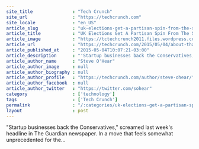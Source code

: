```yaml
---
site_title               : "Tech Crunch"
site_url                 : "https://techcrunch.com"
site_locale              : "en_US"
article_slug             : "uk-elections-get-a-partisan-spin-from-the-startup-world"
article_title            : "UK Elections Get A Partisan Spin From The Startup World"
article_image            : "https://tctechcrunch2011.files.wordpress.com/2015/05/10_downing_street-_mod_45155532.jpg?w=764&h=400&crop=1"
article_url              : "https://techcrunch.com/2015/05/04/about-that-letter/"
article_published_at     : "2015-05-04T10:07:21-03:00"
article_description      : "'Startup businesses back the Conservatives,' screamed last week's headline in The Guardian newspaper. In a move that feels somewhat unprecedented for the..."
article_author_name      : "Steve O'Hear"
article_author_image     : null
article_author_biography : null
article_author_profile   : "https://techcrunch.com/author/steve-ohear/"
article_author_facebook  : null
article_author_twitter   : "https://twitter.com/sohear"
category                 : ['technology']
tags                     : ['Tech Crunch']
permalink                : "/:categories/uk-elections-get-a-partisan-spin-from-the-startup-world/"
layout                   : post
---
```


"Startup businesses back the Conservatives," screamed last week's headline in The Guardian newspaper. In a move that feels somewhat unprecedented for the...
